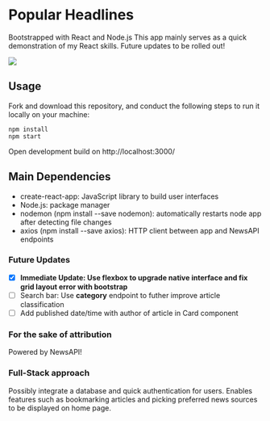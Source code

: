 # Popular Headlines 

Bootstrapped with React and Node.js
This app mainly serves as a quick demonstration of my React skills. Future updates to be rolled out!

![](popularHeadlines.gif)

## Usage
Fork and download this repository, and conduct the following steps to run it locally on your machine:

```
npm install
npm start
```

Open development build on http://localhost:3000/

## Main Dependencies
* create-react-app: JavaScript library to build user interfaces
* Node.js: package manager
* nodemon (npm install --save nodemon): automatically restarts node app after detecting file changes
* axios (npm install --save axios): HTTP client between app and NewsAPI endpoints


### Future Updates
- [x] **Immediate Update: Use flexbox to upgrade native interface and fix grid layout error with bootstrap**
- [ ] Search bar: Use **category** endpoint to futher improve article classification
- [ ] Add published date/time with author of article in Card component

### For the sake of attribution
Powered by NewsAPI!

### Full-Stack approach
Possibly integrate a database and quick authentication for users. Enables features such as bookmarking articles and picking preferred news sources to be displayed on home page. 
